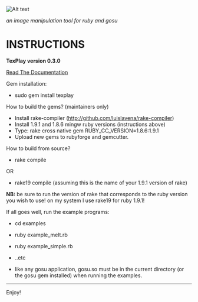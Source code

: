 ![Alt text](https://dl.getdropbox.com/u/239375/texplay.png)

*an image manipulation tool for ruby and gosu*

INSTRUCTIONS 
============

**TexPlay version 0.3.0**

[Read The Documentation](http://banisterfiend.wordpress.com/2008/08/23/texplay-an-image-manipulation-tool-for-ruby-and-gosu/)

Gem installation:

+ sudo gem install texplay

How to build the gems? (maintainers only)

+ Install rake-compiler (http://github.com/luislavena/rake-compiler)
+ Install 1.9.1 and 1.8.6 mingw ruby versions (instructions above)
+ Type: rake cross native gem RUBY_CC_VERSION=1.8.6:1.9.1
+ Upload new gems to rubyforge and gemcutter.

How to build from source?    
+ rake compile

OR

+ rake19 compile (assuming this is the name of your 1.9.1 version of rake)

**NB:** be sure to run the version of rake that corresponds to the ruby version you wish to use! on my system I use rake19 for ruby 1.9.1!

If all goes well, run the example programs:

+ cd examples
+ ruby example_melt.rb
+ ruby example_simple.rb
+ ..etc

+ like any gosu application, gosu.so must be in the current directory (or the gosu gem installed) when running the examples.


---
Enjoy!
